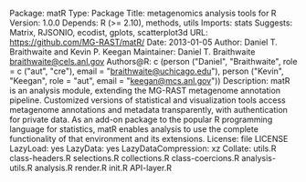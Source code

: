 Package: matR
Type: Package
Title: metagenomics analysis tools for R
Version: 1.0.0
Depends: R (>= 2.10), methods, utils
Imports: stats
Suggests: Matrix, RJSONIO, ecodist, gplots, scatterplot3d
URL: https://github.com/MG-RAST/matR/
Date: 2013-01-05
Author: Daniel T. Braithwaite and Kevin P. Keegan
Maintainer: Daniel T. Braithwaite <braithwaite@cels.anl.gov>
Authors@R: c (person ("Daniel", "Braithwaite", role = c ("aut", "cre"), email = "braithwaite@uchicago.edu"),
              person ("Kevin", "Keegan", role = "aut", email = "keegan@mcs.anl.gov"))
Description: matR is an analysis module, extending the MG-RAST metagenome annotation pipeline.  Customized versions of statistical and visualization tools access metagenome annotations and metadata transparently, with authentication for private data.  As an add-on package to the popular R programming language for statistics, matR enables analysis to use the complete functionality of that environment and its extensions.
License: file LICENSE
LazyLoad: yes
LazyData: yes
LazyDataCompression: xz
Collate: utils.R class-headers.R selections.R collections.R class-coercions.R analysis-utils.R analysis.R render.R init.R API-layer.R

